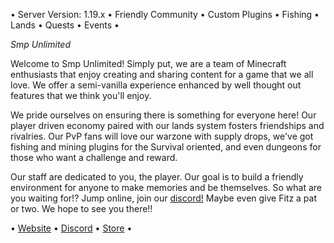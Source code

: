 • Server Version: 1.19.x • Friendly Community • Custom Plugins • Fishing • Lands • Quests • Events •

*Smp Unlimited*

Welcome to Smp Unlimited! Simply put, we are a team of Minecraft enthusiasts that enjoy creating and sharing content for a game that we all love. We offer a semi-vanilla experience enhanced by well thought out features that we think you'll enjoy.

We pride ourselves on ensuring there is something for everyone here! Our player driven economy paired with our lands system fosters friendships and rivalries. Our PvP fans will love our warzone with supply drops, we've got fishing and mining plugins for the Survival oriented, and even dungeons for those who want a challenge and reward.

Our staff are dedicated to you, the player. Our goal is to build a friendly environment for anyone to make memories and be themselves. So what are you waiting for!? Jump online, join our [discord!](https://discord.gg/WyXGGEUrYw) Maybe even give Fitz a pat or two. We hope to see you there!!

• [Website](https://www.smpultd.gg/) • [Discord](https://discord.gg/WyXGGEUrYw) • [Store](https://store.smpultd.gg/) • 

